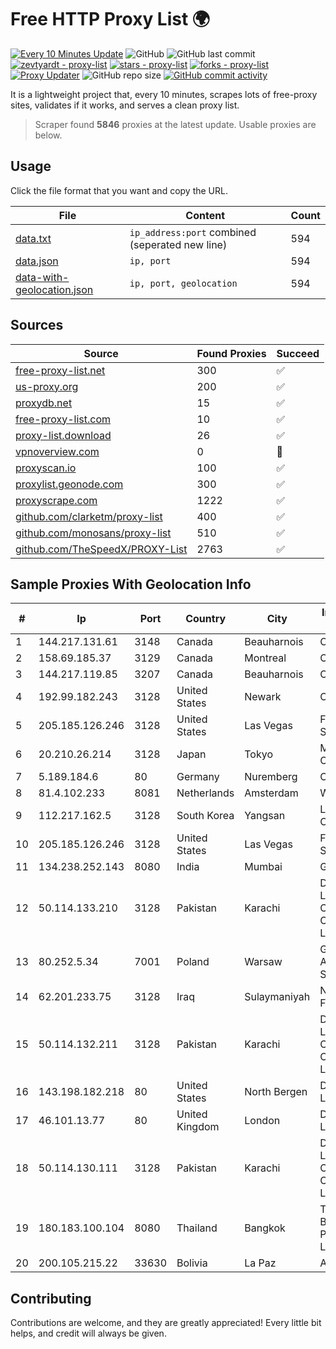 
# Free HTTP Proxy List 🌍

[![Every 10 Minutes Update](https://github.com/mertguvencli/http-proxy-list/actions/workflows/main.yml/badge.svg?branch=main)](https://github.com/mertguvencli/http-proxy-list/actions/workflows/main.yml)
![GitHub](https://img.shields.io/github/license/mertguvencli/http-proxy-list)
![GitHub last commit](https://img.shields.io/github/last-commit/mertguvencli/http-proxy-list)
[![zevtyardt - proxy-list](https://img.shields.io/static/v1?label=zevtyardt&message=proxy-list&color=blue&logo=github)](https://github.com/zevtyardt/proxy-list "Go to GitHub repo")
[![stars - proxy-list](https://img.shields.io/github/stars/zevtyardt/proxy-list?style=social)](https://github.com/zevtyardt/proxy-list)
[![forks - proxy-list](https://img.shields.io/github/forks/zevtyardt/proxy-list?style=social)](https://github.com/zevtyardt/proxy-list)
[![Proxy Updater](https://github.com/zevtyardt/proxy-list/workflows/Proxy%20Updater/badge.svg)](https://github.com/zevtyardt/proxy-list/actions?query=workflow:"Proxy+Updater")
![GitHub repo size](https://img.shields.io/github/repo-size/zevtyardt/proxy-list)
[![GitHub commit activity](https://img.shields.io/github/commit-activity/m/zevtyardt/proxy-list?logo=commits)](https://github.com/zevtyardt/proxy-list/commits/main)

It is a lightweight project that, every 10 minutes, scrapes lots of free-proxy sites, validates if it works, and serves a clean proxy list.

> Scraper found **5846** proxies at the latest update. Usable proxies are below.

## Usage

Click the file format that you want and copy the URL.

|File|Content|Count|
|----|-------|-----|
|[data.txt](https://raw.githubusercontent.com/mertguvencli/http-proxy-list/main/proxy-list/data.txt)|`ip_address:port` combined (seperated new line)|594|
|[data.json](https://raw.githubusercontent.com/mertguvencli/http-proxy-list/main/proxy-list/data.json)|`ip, port`|594|
|[data-with-geolocation.json](https://raw.githubusercontent.com/mertguvencli/http-proxy-list/main/proxy-list/data-with-geolocation.json)|`ip, port, geolocation`|594|

## Sources

|Source|Found Proxies|Succeed|
|------|-------------|-------|
|[free-proxy-list.net](https://free-proxy-list.net)|300|✅|
|[us-proxy.org](https://www.us-proxy.org)|200|✅|
|[proxydb.net](http://proxydb.net)|15|✅|
|[free-proxy-list.com](https://free-proxy-list.com/?page=&port=&type%5B%5D=http&type%5B%5D=https&up_time=0&search=Search)|10|✅|
|[proxy-list.download](https://www.proxy-list.download/HTTP)|26|✅|
|[vpnoverview.com](https://vpnoverview.com/privacy/anonymous-browsing/free-proxy-servers)|0|🚫|
|[proxyscan.io](https://www.proxyscan.io)|100|✅|
|[proxylist.geonode.com](https://proxylist.geonode.com/api/proxy-list?limit=300&page=1&sort_by=lastChecked&sort_type=desc&protocols=http,https)|300|✅|
|[proxyscrape.com](https://api.proxyscrape.com/v2/?request=displayproxies&protocol=http&timeout=10000&country=all&ssl=all&anonymity=all)|1222|✅|
|[github.com/clarketm/proxy-list](https://raw.githubusercontent.com/clarketm/proxy-list/master/proxy-list-raw.txt)|400|✅|
|[github.com/monosans/proxy-list](https://raw.githubusercontent.com/monosans/proxy-list/main/proxies/http.txt)|510|✅|
|[github.com/TheSpeedX/PROXY-List](https://raw.githubusercontent.com/TheSpeedX/PROXY-List/master/http.txt)|2763|✅|


## Sample Proxies With Geolocation Info

|#|Ip|Port|Country|City|Internet Service Provider|
|-|--|----|-------|----|-------------------------|
|1|144.217.131.61|3148|Canada|Beauharnois|OVH Hosting|
|2|158.69.185.37|3129|Canada|Montreal|OVH SAS|
|3|144.217.119.85|3207|Canada|Beauharnois|OVH Hosting|
|4|192.99.182.243|3128|United States|Newark|OVH Hosting|
|5|205.185.126.246|3128|United States|Las Vegas|FranTech Solutions|
|6|20.210.26.214|3128|Japan|Tokyo|Microsoft Corporation|
|7|5.189.184.6|80|Germany|Nuremberg|Contabo GmbH|
|8|81.4.102.233|8081|Netherlands|Amsterdam|WeservIT|
|9|112.217.162.5|3128|South Korea|Yangsan|LG DACOM Corporation|
|10|205.185.126.246|3128|United States|Las Vegas|FranTech Solutions|
|11|134.238.252.143|8080|India|Mumbai|Google LLC|
|12|50.114.133.210|3128|Pakistan|Karachi|Delta Centric LLC, Comcast Cable Communications, LLC|
|13|80.252.5.34|7001|Poland|Warsaw|GWNET Autonomus System|
|14|62.201.233.75|3128|Iraq|Sulaymaniyah|NETWORKS-FTTH1|
|15|50.114.132.211|3128|Pakistan|Karachi|Delta Centric LLC, Comcast Cable Communications, LLC|
|16|143.198.182.218|80|United States|North Bergen|DigitalOcean, LLC|
|17|46.101.13.77|80|United Kingdom|London|DigitalOcean, LLC|
|18|50.114.130.111|3128|Pakistan|Karachi|Delta Centric LLC, Comcast Cable Communications, LLC|
|19|180.183.100.104|8080|Thailand|Bangkok|Triple T Broadband Public Company Limited|
|20|200.105.215.22|33630|Bolivia|La Paz|AXS Bolivia S. A.|



## Contributing

Contributions are welcome, and they are greatly appreciated! Every
little bit helps, and credit will always be given.

